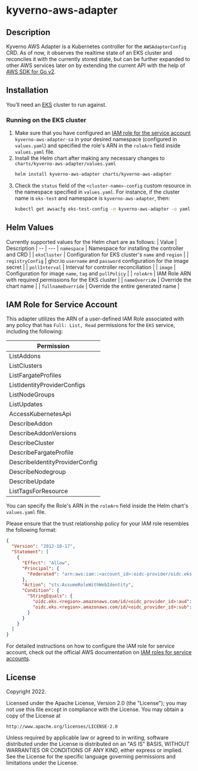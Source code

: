 # kyverno-aws-adapter

## Description
Kyverno AWS Adapter is a Kubernetes controller for the `AWSAdapterConfig` CRD. As of now, it observes the realtime state of an EKS cluster and reconciles it with the currently stored state, but can be further expanded to other AWS services later on by extending the current API with the help of [AWS SDK for Go v2](https://github.com/aws/aws-sdk-go-v2).

## Installation
You’ll need an [EKS](https://aws.amazon.com/eks/) cluster to run against.

### Running on the EKS cluster
1. Make sure that you have configured an [IAM role for the service account](#IAM-Role-for-Service-Account) `kyverno-aws-adapter-sa` in your desired namespace (configured in `values.yaml`) and specified the role's ARN in the `roleArn` field inside `values.yaml` file.
2. Install the Helm chart after making any necessary changes to `charts/kyverno-aws-adapter/values.yaml`
   ```sh
   helm install kyverno-aws-adapter charts/kyverno-aws-adapter
   ```
3. Check the `status` field of the `<cluster-name>-config` custom resource in the namespace specified in `values.yaml`. For instance, if the cluster name is `eks-test` and namespace is `kyverno-aws-adapter`, then:
   ```sh
   kubectl get awsacfg eks-test-config -n kyverno-aws-adapter -o yaml
   ```

## Helm Values
Currently supported values for the Helm chart are as follows:
| Value | Description |
-- | ---
| `namespace` | Namespace for installing the controller and CRD |
| `eksCluster` | Configuration for EKS cluster's `name` and `region` |
| `registryConfig` | ghcr.io `username` and `password` configuration for the image secret |
| `pollInterval` | Interval for controller reconciliation |
| `image` | Configuration for image `name`, `tag` and `pullPolicy` |
| `roleArn` | IAM Role ARN with required permissions for the EKS cluster |
| `nameOverride` | Override the chart name |
| `fullnameOverride` | Override the entire generated name |


## IAM Role for Service Account
This adapter utilizes the ARN of a user-defined IAM Role associated with any policy that has `Full: List, Read` permissions for the `EKS` service, including the following:

| Permission |
| --- |
| ListAddons |
| ListClusters |
| ListFargateProfiles |
| ListIdentityProviderConfigs |
| ListNodeGroups |
| ListUpdates |
| AccessKubernetesApi |
| DescribeAddon |
| DescribeAddonVersions |
| DescribeCluster |
| DescribeFargateProfile |
| DescribeIdentityProviderConfig |
| DescribeNodegroup |
| DescribeUpdate |
| ListTagsForResource |

You can specify the Role's ARN in the `roleArn` field inside the Helm chart's `values.yaml` file.

Please ensure that the trust relationship policy for your IAM role resembles the following format:
```json
{
  "Version": "2012-10-17",
  "Statement": [
    {
      "Effect": "Allow",
      "Principal": {
        "Federated": "arn:aws:iam::<account_id>:oidc-provider/oidc.eks.<region>.amazonaws.com/id/<oidc_provider_id>"
      },
      "Action": "sts:AssumeRoleWithWebIdentity",
      "Condition": {
        "StringEquals": {
          "oidc.eks.<region>.amazonaws.com/id/<oidc_provider_id>:aud": "sts.amazonaws.com",
          "oidc.eks.<region>.amazonaws.com/id/<oidc_provider_id>:sub": "system:serviceaccount:$namespace:<service_account>"
        }
      }
    }
  ]
}
```

For detailed instructions on how to configure the IAM role for service account, check out the official AWS documentation on [IAM roles for service accounts](https://docs.aws.amazon.com/eks/latest/userguide/associate-service-account-role.html).

## License

Copyright 2022.

Licensed under the Apache License, Version 2.0 (the "License");
you may not use this file except in compliance with the License.
You may obtain a copy of the License at

    http://www.apache.org/licenses/LICENSE-2.0

Unless required by applicable law or agreed to in writing, software
distributed under the License is distributed on an "AS IS" BASIS,
WITHOUT WARRANTIES OR CONDITIONS OF ANY KIND, either express or implied.
See the License for the specific language governing permissions and
limitations under the License.

